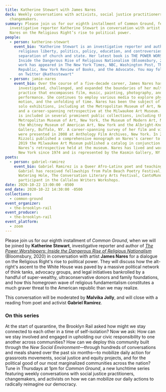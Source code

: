 ```yaml
---
title: Katherine Stewart with James Nares
deck: Weekly conversations with activists, social justice practitioners, and
  changemakers.
summary: Please join us for our eighth installment of Common Ground, featuring
  investigative reporter Katherine Stewart in conversation with artist Jamie
  Nares on the Religious Right’s rise to political power.
people:
  - person: katherine-stewart
    event_bio: "Katherine Stewart is an investigative reporter and author who covers
      religious liberty, politics, policy, education, and controversies over the
      separation of church and state. Her latest book is THE POWER WORSHIPPERS:
      Inside the Dangerous Rise of Religious Nationalism (Bloomsbury, 2020). Her
      work has appeared in The New York Times, NBC, Washington Post, The New
      Republic, New York Review of Books, and the Advocate. You may follow her
      on Twitter @kathsstewart"
  - person: jamie-nares
    event_bio: Over the course of a five-decade career, James Nares has
      investigated, challenged, and expanded the boundaries of her multimedia
      practice that encompasses film, music, painting, photography, and
      performance. She continues to employ various media to explore physicality,
      motion, and the unfolding of time. Nares has been the subject of numerous
      solo exhibitions, including at the Metropolitan Museum of Art, New York,
      and a career-spanning retrospective at the Milwaukee Art Museum. Her work
      is included in several prominent public collections, including the
      Metropolitan Museum of Art, New York, the Museum of Modern Art, New York,
      the Whitney Museum of American Art, New York and the Albright-Knox
      Gallery, Buffalo, NY. A career-spanning survey of her film and video works
      were presented in 2008 at Anthology Film Archives, New York. In 2014,
      Rizzoli published a comprehensive monograph on Nares's career to date. In
      2019 the Milwaukee Art Museum published a catalog in conjunction with
      Nares’s retrospective held at the museum. Nares has lived and worked in
      New York since 1974 and is represented by the Kasmin Gallery, NY.
poets:
  - person: gabriel-ramirez
    event_bio: Gabriel Ramirez is a Queer Afro-Latinx poet and teaching artist.
      Gabriel has received fellowships from Palm Beach Poetry Festival, The
      Watering Hole, The Conversation Literary Arts Festival, CantoMundo and a
      participant in the Callaloo Writers Workshops.
date: 2020-10-22 13:00:00 -0500
end_date: 2020-10-22 14:30:00 -0500
collections:
  - common-ground
event_organizer:
  - the-brooklyn-rail
event_producer:
  - the-brooklyn-rail
event_platform:
  - zoom
---
```

Please join us for our eighth installment of *Common Ground*, when we will be joined by **Katherine Stewart**, investigative reporter and author of *[The Power Worshippers: Inside the Dangerous Rise of Religious Nationalism ](https://www.bloomsbury.com/us/the-power-worshippers-9781635573435/)*(Bloomsbury, 2020) in conversation with artist **James Nares** for a dialogue on the Religious Right's rise to political power. They will discuss how the alt-right's ascent to the White House was paved by a massive political network of think tanks, advocacy groups, and legal initiatives bankrolled by a handful of super-wealthy, ultraconservative donors and family foundations, and how this homegrown wave of religious fundamentalism constitutes a much graver threat to the American republic than we may realize. 

This conversation will be moderated by **Malvika Jolly**, and will close with a reading from poet and activist **Gabriel Ramirez**. 

### **On this series**

At the start of quarantine, the Brooklyn Rail asked how might we stay connected to each other in a time of self-isolation? Now we ask: How can we stay involved and engaged in upholding our civic responsibility to one another across communities? How can we deploy this community built through the *New Social Environment*—through hundreds of conversations and meals shared over the past six months—to mobilize daily action for grassroots movements, social justice and equity projects, and for the political good of our most marginalized communities across the nation? Tune in Thursdays at 1pm for *Common Ground*, a new lunchtime series featuring weekly conversations with social justice practitioners, changemakers, and activists on how we can mobilize our daily actions to radically reimagine our democracy.